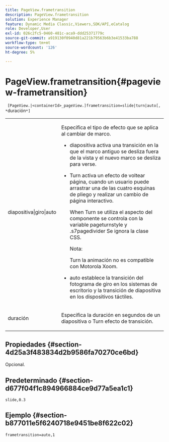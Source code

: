 ```yaml
---
title: PageView.frametransition
description: PageView.frametransition
solution: Experience Manager
feature: Dynamic Media Classic,Viewers,SDK/API,eCatalog
role: Developer,User
exl-id: 026c2fc5-0460-481c-aca9-ddd25371779c
source-git-commit: a919130f0940d81a221b79563b6b3e41533ba788
workflow-type: tm+mt
source-wordcount: '126'
ht-degree: 5%

---
```


# PageView.frametransition{#pageview-frametransition}

` [PageView.|<containerId>_pageView.]frametransition=slide|turn|auto[, *`duración`*]`

<table id="table_625D0EEDA21B46FEA3F5CF7DDF769B50"> 
 <tbody> 
  <tr> 
   <td colname="col1"> <p> <span class="codeph"> diapositiva|giro|auto</span> </p> </td> 
   <td colname="col2"> <p> Especifica el tipo de efecto que se aplica al cambiar de marco. </p> <p> 
     <ul id="ul_4224B7C2722A4185A8BD48703D019AA1"> 
      <li id="li_8482037F8E1C4F11A84DF51790A073FE"> <p><span class="codeph"> diapositiva</span> activa una transición en la que el marco antiguo se desliza fuera de la vista y el nuevo marco se desliza para verse. </p> </li> 
      <li id="li_CE9A99564DF348D0A76AB2A5945155A5"> <p><span class="codeph"> Turn</span> activa un efecto de voltear página, cuando un usuario puede arrastrar una de las cuatro esquinas de pliego y realizar un cambio de página interactivo. </p> <p>When <span class="codeph"> Turn</span> se utiliza el aspecto del componente se controla con la variable <span class="codeph"> pageturnstyle</span> y <span class="codeph"> .s7pagedivider</span> Se ignora la clase CSS. </p> <p>Nota:  <p><span class="codeph"> Turn</span> la animación no es compatible con Motorola Xoom. </p> </p> </li> 
      <li id="li_79F85B0429CD4B389399FB3823FE767F"> <p> <span class="codeph"> auto</span> establece la transición del fotograma de giro en los sistemas de escritorio y la transición de diapositiva en los dispositivos táctiles. </p> </li> 
     </ul> </p> </td> 
  </tr> 
  <tr> 
   <td colname="col1"> <p><span class="codeph"><span class="varname"> duración</span></span> </p> </td> 
   <td colname="col2"> <p>Especifica la duración en segundos de un <span class="codeph"> diapositiva</span> o <span class="codeph"> Turn</span> efecto de transición. </p> </td> 
  </tr> 
 </tbody> 
</table>

## Propiedades {#section-4d25a3f483834d2b9586fa70270ce6bd}

Opcional.

## Predeterminado {#section-d677f04f1c894966884ce9d77a5ea1c1}

`slide,0.3`

## Ejemplo {#section-b877011e5f6240718e9451be8f622c02}

`frametransition=auto,1`
